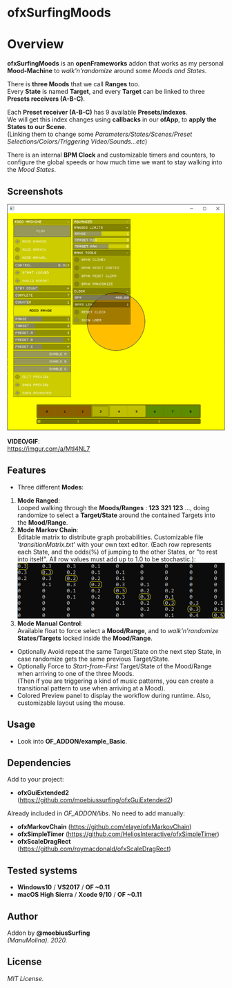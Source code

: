 ofxSurfingMoods
=============================

# Overview
**ofxSurfingMoods** is an **openFrameworks** addon that works as my personal **Mood-Machine** to *walk'n'randomize* around some *Moods and States*.  

There is **three Moods** that we call **Ranges** too.  
Every **State** is named **Target**, and every **Target** can be linked to three **Presets receivers (A-B-C)**.  

Each **Preset receiver (A-B-C)** has 9 available **Presets/indexes**.  
We will get this index changes using **callbacks** in our **ofApp**, to **apply the States to our Scene**.  
(Linking them to change some *Parameters/States/Scenes/Preset Selections/Colors/Triggering Video/Sounds...etc*)

There is an internal **BPM Clock** and customizable timers and counters, to configure the global speeds or how much time we want to stay walking into the *Mood States*.  

## Screenshots
![image](/readme_images/Capture1.PNG?raw=true "image")  

**VIDEO/GIF**:  
https://imgur.com/a/MtI4NL7

## Features
- Three different **Modes**:
1. **Mode Ranged**:  
Looped walking through the **Moods/Ranges** : **123** **321** **123** ..., doing randomize to select a **Target/State** around the contained Targets into the **Mood/Range**.
2. **Mode Markov Chain**:  
Editable matrix to distribute graph probabilities. Customizable file '*transitionMatrix.txt*' with your own text editor. (Each row represents each State, and the odds(%) of jumping to the other States, or "to rest into itself". All row values must add up to 1.0 to be stochastic.):  
![image](/readme_images/MarkovMatrix.PNG?raw=true "image")  
3. **Mode Manual Control**:  
Available float to force select a **Mood/Range**, and to *walk'n'randomize* **States/Targets** locked inside the **Mood/Range**.

- Optionally Avoid repeat the same Target/State on the next step State, in case randomize gets the same previous Target/State.
- Optionally Force to *Start-from-First* Target/State of the Mood/Range when arriving to one of the three Moods.  
(Then if you are triggering a kind of music patterns, you can create a transitional pattern to use when arriving at a Mood).
- Colored Preview panel to display the workflow during runtime. Also, customizable layout using the mouse.

## Usage
 - Look into **OF_ADDON/example_Basic**.

## Dependencies
Add to your project:  
- **ofxGuiExtended2** (https://github.com/moebiussurfing/ofxGuiExtended2)  

Already included in *OF_ADDON/libs*. No need to add manually:
- **ofxMarkovChain** (https://github.com/elaye/ofxMarkovChain)
- **ofxSimpleTimer** (https://github.com/HeliosInteractive/ofxSimpleTimer)
- **ofxScaleDragRect** (https://github.com/roymacdonald/ofxScaleDragRect)

## Tested systems
- **Windows10** / **VS2017** / **OF ~0.11**
- **macOS High Sierra** / **Xcode 9/10** / **OF ~0.11**

## Author
Addon by **@moebiusSurfing**  
*(ManuMolina). 2020.*

## License
*MIT License.*